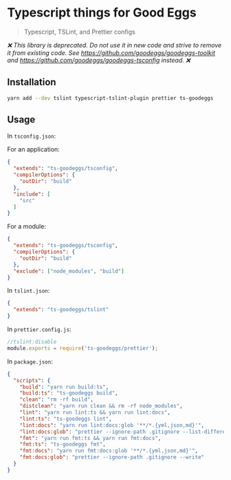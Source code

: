 # Typescript things for Good Eggs

> Typescript, TSLint, and Prettier configs

_❌ This library is deprecated. Do not use it in new code and strive to remove it from existing code. See https://github.com/goodeggs/goodeggs-toolkit and https://github.com/goodeggs/goodeggs-tsconfig instead. ❌_

## Installation

```sh
yarn add --dev tslint typescript-tslint-plugin prettier ts-goodeggs
```

## Usage

In `tsconfig.json`:

For an application:

```json
{
  "extends": "ts-goodeggs/tsconfig",
  "compilerOptions": {
    "outDir": "build"
  },
  "include": [
    "src"
  ]
}
```

For a module:

```json
{
  "extends": "ts-goodeggs/tsconfig",
  "compilerOptions": {
    "outDir": "build"
  },
  "exclude": ["node_modules", "build"]
}
```

In `tslint.json`:

```json
{
  "extends": "ts-goodeggs/tslint"
}
```

In `prettier.config.js`:

```js
//tslint:disable
module.exports = require('ts-goodeggs/prettier');
```

In `package.json`:

```json
{
  "scripts": {
    "build": "yarn run build:ts",
    "build:ts": "ts-goodeggs build",
    "clean": "rm -rf build",
    "distclean": "yarn run clean && rm -rf node_modules",
    "lint": "yarn run lint:ts && yarn run lint:docs",
    "lint:ts": "ts-goodeggs lint",
    "lint:docs": "yarn run lint:docs:glob '**/*.{yml,json,md}'",
    "lint:docs:glob": "prettier --ignore-path .gitignore --list-different",
    "fmt": "yarn run fmt:ts && yarn run fmt:docs",
    "fmt:ts": "ts-goodeggs fmt",
    "fmt:docs": "yarn run fmt:docs:glob '**/*.{yml,json,md}'",
    "fmt:docs:glob": "prettier --ignore-path .gitignore --write"
  }
}
```
